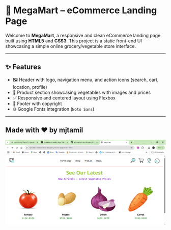 
# 🛒 MegaMart – eCommerce Landing Page

Welcome to **MegaMart**, a responsive and clean eCommerce landing page built using **HTML5** and **CSS3**. This project is a static front-end UI showcasing a simple online grocery/vegetable store interface.

---

## ✨ Features

- 🖼️ Header with logo, navigation menu, and action icons (search, cart, location, profile)
- 🥬 Product section showcasing vegetables with images and prices
- ✅ Responsive and centered layout using Flexbox
- 🧾 Footer with copyright
- 🌐 Google Fonts integration (`Noto Sans`)

---

## Made with ❤️ by mjtamil
![alt text](image.png)
